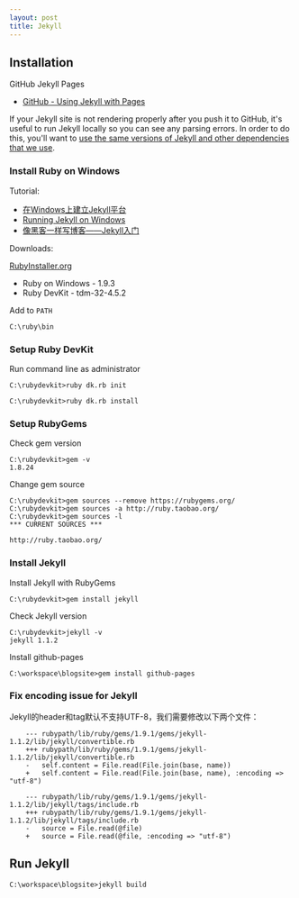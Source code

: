 ```yaml
---
layout: post
title: Jekyll
---
```


## Installation

GitHub Jekyll Pages

* [GitHub - Using Jekyll with Pages](https://help.github.com/articles/using-jekyll-with-pages)

If your Jekyll site is not rendering properly after you push it to GitHub, it's useful to run Jekyll locally so you can see any parsing errors. In order to do this, you'll want to [use the same versions of Jekyll and other dependencies that we use][1].

[1]: https://github.com/github/pages-gem/blob/master/github-pages.gemspec


### Install Ruby on Windows

Tutorial:

* [在Windows上建立Jekyll平台](http://pengx17.me/learning/jekyll/2013/06/03/setup-local-jekyll-server-on-windows/)
* [Running Jekyll on Windows](http://www.madhur.co.in/blog/2011/09/01/runningjekyllwindows.html)
* [像黑客一样写博客——Jekyll入门](http://www.soimort.org/posts/101/)

Downloads:

[RubyInstaller.org](http://rubyinstaller.org/downloads/)

* Ruby on Windows - 1.9.3
* Ruby DevKit - tdm-32-4.5.2

Add to `PATH`

    C:\ruby\bin

### Setup Ruby DevKit

Run command line as administrator

    C:\rubydevkit>ruby dk.rb init

    C:\rubydevkit>ruby dk.rb install

### Setup RubyGems

Check gem version

    C:\rubydevkit>gem -v
    1.8.24

Change gem source

    C:\rubydevkit>gem sources --remove https://rubygems.org/
    C:\rubydevkit>gem sources -a http://ruby.taobao.org/
    C:\rubydevkit>gem sources -l
    *** CURRENT SOURCES ***

    http://ruby.taobao.org/


### Install Jekyll

Install Jekyll with RubyGems

    C:\rubydevkit>gem install jekyll

Check Jekyll version

    C:\rubydevkit>jekyll -v
    jekyll 1.1.2

Install github-pages

    C:\workspace\blogsite>gem install github-pages

### Fix encoding issue for Jekyll

Jekyll的header和tag默认不支持UTF-8，我们需要修改以下两个文件：

```
    --- rubypath/lib/ruby/gems/1.9.1/gems/jekyll-1.1.2/lib/jekyll/convertible.rb
    +++ rubypath/lib/ruby/gems/1.9.1/gems/jekyll-1.1.2/lib/jekyll/convertible.rb
    -   self.content = File.read(File.join(base, name))
    +   self.content = File.read(File.join(base, name), :encoding => "utf-8")
```

```
    --- rubypath/lib/ruby/gems/1.9.1/gems/jekyll-1.1.2/lib/jekyll/tags/include.rb
    +++ rubypath/lib/ruby/gems/1.9.1/gems/jekyll-1.1.2/lib/jekyll/tags/include.rb
    -   source = File.read(@file)
    +   source = File.read(@file, :encoding => "utf-8")
```

## Run Jekyll

    C:\workspace\blogsite>jekyll build

